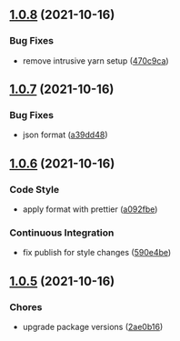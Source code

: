 ## [1.0.8](https://github.com/meskill/sharec-config/compare/v1.0.7...v1.0.8) (2021-10-16)

### Bug Fixes

- remove intrusive yarn setup ([470c9ca](https://github.com/meskill/sharec-config/commit/470c9ca65a8b6546cfbd28141bd1945afda7eac9))

## [1.0.7](https://github.com/meskill/sharec-config/compare/v1.0.6...v1.0.7) (2021-10-16)

### Bug Fixes

- json format ([a39dd48](https://github.com/meskill/sharec-config/commit/a39dd480500e6bda1a4b2954658d44d94f44d6a1))

## [1.0.6](https://github.com/meskill/sharec-config/compare/v1.0.5...v1.0.6) (2021-10-16)

### Code Style

- apply format with prettier ([a092fbe](https://github.com/meskill/sharec-config/commit/a092fbe974a70812e6966dda3ae8c0bc7ead3176))

### Continuous Integration

- fix publish for style changes ([590e4be](https://github.com/meskill/sharec-config/commit/590e4be969fe53986270676d404fe703a607e298))

## [1.0.5](https://github.com/meskill/sharec-config/compare/v1.0.4...v1.0.5) (2021-10-16)

### Chores

- upgrade package versions ([2ae0b16](https://github.com/meskill/sharec-config/commit/2ae0b16acfdb8cdec63c4c3aa6d56afa6be02b71))
